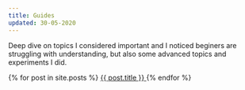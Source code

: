 ```yaml
---
title: Guides
updated: 30-05-2020
---
```


Deep dive on topics I considered important and I noticed beginers are struggling with understanding, but also some advanced topics and experiments I did.

<div class="bloglist">
  {% for post in site.posts %}
    <a href="{{ post.url }}" class="blogpost" style="background-image: url({{ post.cover }})">
      <span>{{ post.title }}</span>
    </a>
  {% endfor %}
  <div style="clear: both">&nbsp;</div>
</div>